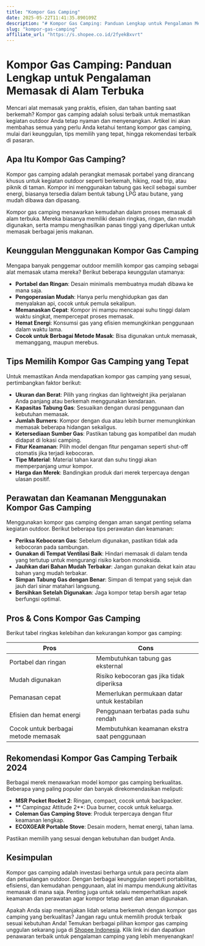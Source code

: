 ```yaml
---
title: "Kompor Gas Camping"
date: 2025-05-22T11:41:35.890109Z
description: "# Kompor Gas Camping: Panduan Lengkap untuk Pengalaman Memasak di Alam Terbuka..."
slug: "kompor-gas-camping"
affiliate_url: "https://s.shopee.co.id/2fyekBxvrt"
---
```

# Kompor Gas Camping: Panduan Lengkap untuk Pengalaman Memasak di Alam Terbuka

Mencari alat memasak yang praktis, efisien, dan tahan banting saat berkemah? Kompor gas camping adalah solusi terbaik untuk memastikan kegiatan outdoor Anda tetap nyaman dan menyenangkan. Artikel ini akan membahas semua yang perlu Anda ketahui tentang kompor gas camping, mulai dari keunggulan, tips memilih yang tepat, hingga rekomendasi terbaik di pasaran.

## Apa Itu Kompor Gas Camping?

Kompor gas camping adalah perangkat memasak portabel yang dirancang khusus untuk kegiatan outdoor seperti berkemah, hiking, road trip, atau piknik di taman. Kompor ini menggunakan tabung gas kecil sebagai sumber energi, biasanya tersedia dalam bentuk tabung LPG atau butane, yang mudah dibawa dan dipasang.

Kompor gas camping menawarkan kemudahan dalam proses memasak di alam terbuka. Mereka biasanya memiliki desain ringkas, ringan, dan mudah digunakan, serta mampu menghasilkan panas tinggi yang diperlukan untuk memasak berbagai jenis makanan.

## Keunggulan Menggunakan Kompor Gas Camping

Mengapa banyak penggemar outdoor memilih kompor gas camping sebagai alat memasak utama mereka? Berikut beberapa keunggulan utamanya:

- **Portabel dan Ringan**: Desain minimalis membuatnya mudah dibawa ke mana saja.
- **Pengoperasian Mudah**: Hanya perlu menghidupkan gas dan menyalakan api, cocok untuk pemula sekalipun.
- **Memanaskan Cepat**: Kompor ini mampu mencapai suhu tinggi dalam waktu singkat, mempercepat proses memasak.
- **Hemat Energi**: Konsumsi gas yang efisien memungkinkan penggunaan dalam waktu lama.
- **Cocok untuk Berbagai Metode Masak**: Bisa digunakan untuk memasak, memanggang, maupun merebus.

## Tips Memilih Kompor Gas Camping yang Tepat

Untuk memastikan Anda mendapatkan kompor gas camping yang sesuai, pertimbangkan faktor berikut:

- **Ukuran dan Berat**: Pilih yang ringkas dan lightweight jika perjalanan Anda panjang atau berkemah menggunakan kendaraan.
- **Kapasitas Tabung Gas**: Sesuaikan dengan durasi penggunaan dan kebutuhan memasak.
- **Jumlah Burners**: Kompor dengan dua atau lebih burner memungkinkan memasak beberapa hidangan sekaligus.
- **Ketersediaan Sumber Gas**: Pastikan tabung gas kompatibel dan mudah didapat di lokasi camping.
- **Fitur Keamanan**: Pilih model dengan fitur pengaman seperti shut-off otomatis jika terjadi kebocoran.
- **Tipe Material**: Material tahan karat dan suhu tinggi akan memperpanjang umur kompor.
- **Harga dan Merek**: Bandingkan produk dari merek terpercaya dengan ulasan positif.

## Perawatan dan Keamanan Menggunakan Kompor Gas Camping

Menggunakan kompor gas camping dengan aman sangat penting selama kegiatan outdoor. Berikut beberapa tips perawatan dan keamanan:

- **Periksa Kebocoran Gas**: Sebelum digunakan, pastikan tidak ada kebocoran pada sambungan.
- **Gunakan di Tempat Ventilasi Baik**: Hindari memasak di dalam tenda yang tertutup untuk mengurangi risiko karbon monoksida.
- **Jauhkan dari Bahan Mudah Terbakar**: Jangan gunakan dekat kain atau bahan yang mudah terbakar.
- **Simpan Tabung Gas dengan Benar**: Simpan di tempat yang sejuk dan jauh dari sinar matahari langsung.
- **Bersihkan Setelah Digunakan**: Jaga kompor tetap bersih agar tetap berfungsi optimal.

## Pros & Cons Kompor Gas Camping

Berikut tabel ringkas kelebihan dan kekurangan kompor gas camping:

| **Pros**                                  | **Cons**                                        |
|-------------------------------------------|-------------------------------------------------|
| Portabel dan ringan                     | Membutuhkan tabung gas eksternal             |
| Mudah digunakan                            | Risiko kebocoran gas jika tidak diperiksa   |
| Pemanasan cepat                             | Memerlukan permukaan datar untuk kestabilan |
| Efisien dan hemat energi            | Penggunaan terbatas pada suhu rendah         |
| Cocok untuk berbagai metode memasak | Membutuhkan keamanan ekstra saat penggunaan |

## Rekomendasi Kompor Gas Camping Terbaik 2024

Berbagai merek menawarkan model kompor gas camping berkualitas. Beberapa yang paling populer dan banyak direkomendasikan meliputi:

- **MSR Pocket Rocket 2**: Ringan, compact, cocok untuk backpacker.
- ** Campingaz Attitude 2**: Dua burner, cocok untuk keluarga.
- **Coleman Gas Camping Stove**: Produk terpercaya dengan fitur keamanan lengkap.
- **ECOXGEAR Portable Stove**: Desain modern, hemat energi, tahan lama.

Pastikan memilih yang sesuai dengan kebutuhan dan budget Anda.

## Kesimpulan

Kompor gas camping adalah investasi berharga untuk para pecinta alam dan petualangan outdoor. Dengan berbagai keunggulan seperti portabilitas, efisiensi, dan kemudahan penggunaan, alat ini mampu mendukung aktivitas memasak di mana saja. Penting juga untuk selalu memperhatikan aspek keamanan dan perawatan agar kompor tetap awet dan aman digunakan.

Apakah Anda siap memanjakan lidah selama berkemah dengan kompor gas camping yang berkualitas? Jangan ragu untuk memilih produk terbaik sesuai kebutuhan Anda! Temukan berbagai pilihan kompor gas camping unggulan sekarang juga di [Shopee Indonesia](https://s.shopee.co.id/2fyekBxvrt). Klik link ini dan dapatkan penawaran terbaik untuk pengalaman camping yang lebih menyenangkan!
